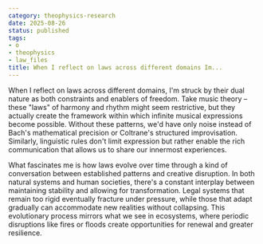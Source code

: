 ```yaml
---
category: theophysics-research
date: 2025-08-26
status: published
tags:
- o
- theophysics
- law_files
title: When I reflect on laws across different domains Im...
---
```

   
When I reflect on laws across different domains, I'm struck by their dual nature as both constraints and enablers of freedom. Take music theory – these "laws" of harmony and rhythm might seem restrictive, but they actually create the framework within which infinite musical expressions become possible. Without these patterns, we'd have only noise instead of Bach's mathematical precision or Coltrane's structured improvisation. Similarly, linguistic rules don't limit expression but rather enable the rich communication that allows us to share our innermost experiences.   
   
What fascinates me is how laws evolve over time through a kind of conversation between established patterns and creative disruption. In both natural systems and human societies, there's a constant interplay between maintaining stability and allowing for transformation. Legal systems that remain too rigid eventually fracture under pressure, while those that adapt gradually can accommodate new realities without collapsing. This evolutionary process mirrors what we see in ecosystems, where periodic disruptions like fires or floods create opportunities for renewal and greater resilience.